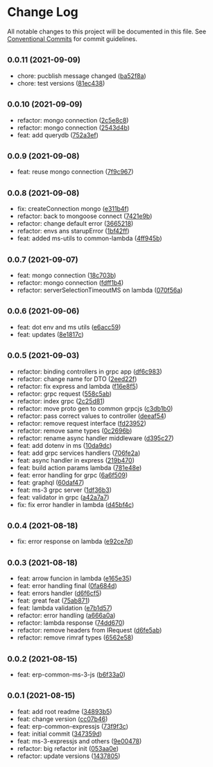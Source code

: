 # Change Log

All notable changes to this project will be documented in this file.
See [Conventional Commits](https://conventionalcommits.org) for commit guidelines.

## <small>0.0.11 (2021-09-09)</small>

* chore: pucblish message changed ([ba52f8a](https://github.com/gmahechas/erp/commit/ba52f8a))
* chore: test versions ([81ec438](https://github.com/gmahechas/erp/commit/81ec438))





## <small>0.0.10 (2021-09-09)</small>

* refactor: mongo connection ([2c5e8c8](https://github.com/gmahechas/erp/commit/2c5e8c8))
* refactor: mongo connection ([2543d4b](https://github.com/gmahechas/erp/commit/2543d4b))
* feat: add querydb ([752a3ef](https://github.com/gmahechas/erp/commit/752a3ef))





## <small>0.0.9 (2021-09-08)</small>

* feat: reuse mongo connection ([7f9c967](https://github.com/gmahechas/erp/commit/7f9c967))





## <small>0.0.8 (2021-09-08)</small>

* fix: createConnection mongo ([e311b4f](https://github.com/gmahechas/erp/commit/e311b4f))
* refactor: back to mongoose connect ([7421e9b](https://github.com/gmahechas/erp/commit/7421e9b))
* refactor: change default error ([3665218](https://github.com/gmahechas/erp/commit/3665218))
* refactor: envs ans starupError ([1bf42ff](https://github.com/gmahechas/erp/commit/1bf42ff))
* feat: added ms-utils to common-lambda ([4ff945b](https://github.com/gmahechas/erp/commit/4ff945b))





## <small>0.0.7 (2021-09-07)</small>

* feat: mongo connection ([18c703b](https://github.com/gmahechas/erp/commit/18c703b))
* refactor: mongo connection ([fdff1b4](https://github.com/gmahechas/erp/commit/fdff1b4))
* refactor: serverSelectionTimeoutMS on lambda ([070f56a](https://github.com/gmahechas/erp/commit/070f56a))





## <small>0.0.6 (2021-09-06)</small>

* feat: dot env and ms utils ([e6acc59](https://github.com/gmahechas/erp/commit/e6acc59))
* feat: updates ([8e1817c](https://github.com/gmahechas/erp/commit/8e1817c))





## <small>0.0.5 (2021-09-03)</small>

* refactor: binding controllers in grpc app ([df6c983](https://github.com/gmahechas/erp/commit/df6c983))
* refactor: change name for DTO ([2eed22f](https://github.com/gmahechas/erp/commit/2eed22f))
* refactor: fix express and lambda ([f16e8f5](https://github.com/gmahechas/erp/commit/f16e8f5))
* refactor: grpc request ([558c5ab](https://github.com/gmahechas/erp/commit/558c5ab))
* refactor: index grpc ([2c25d81](https://github.com/gmahechas/erp/commit/2c25d81))
* refactor: move proto gen to common grpcjs ([c3db1b0](https://github.com/gmahechas/erp/commit/c3db1b0))
* refactor: pass correct values to controller ([deeaf54](https://github.com/gmahechas/erp/commit/deeaf54))
* refactor: remove request interface ([fd23952](https://github.com/gmahechas/erp/commit/fd23952))
* refactor: remove same types ([0c2696b](https://github.com/gmahechas/erp/commit/0c2696b))
* refactor: rename async handler middleware ([d395c27](https://github.com/gmahechas/erp/commit/d395c27))
* feat: add dotenv in ms ([10da9dc](https://github.com/gmahechas/erp/commit/10da9dc))
* feat: add grpc services handlers ([706fe2a](https://github.com/gmahechas/erp/commit/706fe2a))
* feat: async handler in express ([219b470](https://github.com/gmahechas/erp/commit/219b470))
* feat: build action params lambda ([781e48e](https://github.com/gmahechas/erp/commit/781e48e))
* feat: error handling for grpc ([6a6f509](https://github.com/gmahechas/erp/commit/6a6f509))
* feat: graphql ([60daf47](https://github.com/gmahechas/erp/commit/60daf47))
* feat: ms-3 grpc server ([1df36b3](https://github.com/gmahechas/erp/commit/1df36b3))
* feat: validator in grpc ([a42a7a7](https://github.com/gmahechas/erp/commit/a42a7a7))
* fix: fix error handler in lambda ([d45bf4c](https://github.com/gmahechas/erp/commit/d45bf4c))





## <small>0.0.4 (2021-08-18)</small>

* fix: error response on lambda ([e92ce7d](https://github.com/gmahechas/erp/commit/e92ce7d))





## <small>0.0.3 (2021-08-18)</small>

* feat: arrow funcion in lambda ([e165e35](https://github.com/gmahechas/erp/commit/e165e35))
* feat: error handling final ([0fa684d](https://github.com/gmahechas/erp/commit/0fa684d))
* feat: errors handler ([d6f6cf5](https://github.com/gmahechas/erp/commit/d6f6cf5))
* feat: great feat ([75ab871](https://github.com/gmahechas/erp/commit/75ab871))
* feat: lambda validation ([e7b1d57](https://github.com/gmahechas/erp/commit/e7b1d57))
* refactor: error handling ([a666a0a](https://github.com/gmahechas/erp/commit/a666a0a))
* refactor: lambda response ([74dd670](https://github.com/gmahechas/erp/commit/74dd670))
* refactor: remove headers from IRequest ([d6fe5ab](https://github.com/gmahechas/erp/commit/d6fe5ab))
* refactor: remove rimraf types ([6562e58](https://github.com/gmahechas/erp/commit/6562e58))





## <small>0.0.2 (2021-08-15)</small>

* feat: erp-common-ms-3-js ([b6f33a0](https://github.com/gmahechas/erp/commit/b6f33a0))





## <small>0.0.1 (2021-08-15)</small>

* feat: add root readme ([34893b5](https://github.com/gmahechas/erp/commit/34893b5))
* feat: change version ([cc07b46](https://github.com/gmahechas/erp/commit/cc07b46))
* feat: erp-common-expressjs ([73f9f3c](https://github.com/gmahechas/erp/commit/73f9f3c))
* feat: initial commit ([347359d](https://github.com/gmahechas/erp/commit/347359d))
* feat: ms-3-expressjs and others ([9e00478](https://github.com/gmahechas/erp/commit/9e00478))
* refactor: big refactor init ([053aa0e](https://github.com/gmahechas/erp/commit/053aa0e))
* refactor: update versions ([1437805](https://github.com/gmahechas/erp/commit/1437805))
